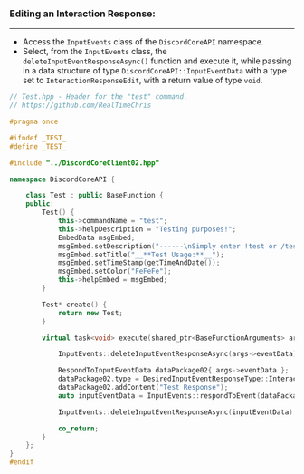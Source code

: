 
### **Editing an Interaction Response:**
---
- Access the `InputEvents` class of the `DiscordCoreAPI` namespace.
- Select, from the `InputEvents` class, the `deleteInputEventResponseAsync()` function and execute it, while passing in a data structure of type `DiscordCoreAPI::InputEventData` with a type set to `InteractionResponseEdit`, with a return value of type `void`.

```cpp
// Test.hpp - Header for the "test" command.
// https://github.com/RealTimeChris

#pragma once

#ifndef _TEST_
#define _TEST_

#include "../DiscordCoreClient02.hpp"

namespace DiscordCoreAPI {

	class Test : public BaseFunction {
	public:
		Test() {
			this->commandName = "test";
			this->helpDescription = "Testing purposes!";
			EmbedData msgEmbed;
			msgEmbed.setDescription("------\nSimply enter !test or /test!\n------");
			msgEmbed.setTitle("__**Test Usage:**__");
			msgEmbed.setTimeStamp(getTimeAndDate());
			msgEmbed.setColor("FeFeFe");
			this->helpEmbed = msgEmbed;
		}

		Test* create() {
			return new Test;
		}

		virtual task<void> execute(shared_ptr<BaseFunctionArguments> args) {

			InputEvents::deleteInputEventResponseAsync(args->eventData).get();

			RespondToInputEventData dataPackage02{ args->eventData };
			dataPackage02.type = DesiredInputEventResponseType::InteractionResponse;
			dataPackage02.addContent("Test Response");
			auto inputEventData = InputEvents::respondToEvent(dataPackage02);

			InputEvents::deleteInputEventResponseAsync(inputEventData).get();

			co_return;
		}
	};
}
#endif
```
